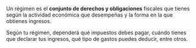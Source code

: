 Un régimen es el **conjunto de derechos y obligaciones** fiscales que tienes según la actividad económica que desempeñas y la forma en la que obtienes ingresos.

Según tu régimen, dependerá qué impuestos debes pagar, cuándo tienes que declarar tus ingresos, qué tipo de gastos puedes deducir, entre otros.
